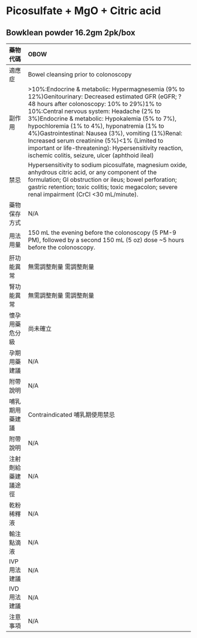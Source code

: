 # Picosulfate + MgO + Citric acid

## Bowklean powder 16.2gm 2pk/box

| 藥物代碼           | OBOW                                                                                                                                                                                                                                                                                                                                                                                                                                                                                                             |
|:-------------------|:-----------------------------------------------------------------------------------------------------------------------------------------------------------------------------------------------------------------------------------------------------------------------------------------------------------------------------------------------------------------------------------------------------------------------------------------------------------------------------------------------------------------|
| 適應症             | Bowel cleansing prior to colonoscopy                                                                                                                                                                                                                                                                                                                                                                                                                                                                             |
| 副作用             | >10%:Endocrine & metabolic: Hypermagnesemia (9% to 12%)Genitourinary: Decreased estimated GFR (eGFR; ?48 hours after colonoscopy: 10% to 29%)1% to 10%:Central nervous system: Headache (2% to 3%)Endocrine & metabolic: Hypokalemia (5% to 7%), hypochloremia (1% to 4%), hyponatremia (1% to 4%)Gastrointestinal: Nausea (3%), vomiting (1%)Renal: Increased serum creatinine (5%)<1% (Limited to important or life-threatening): Hypersensitivity reaction, ischemic colitis, seizure, ulcer (aphthoid ileal) |
| 禁忌               | Hypersensitivity to sodium picosulfate, magnesium oxide, anhydrous citric acid, or any component of the formulation; GI obstruction or ileus; bowel perforation; gastric retention; toxic colitis; toxic megacolon; severe renal impairment (CrCl <30 mL/minute).                                                                                                                                                                                                                                                |
| 藥物保存方式       | N/A                                                                                                                                                                                                                                                                                                                                                                                                                                                                                                              |
| 用法用量           | 150 mL the evening before the colonoscopy (5 PM-9 PM), followed by a second 150 mL (5 oz) dose ~5 hours before the colonoscopy.                                                                                                                                                                                                                                                                                                                                                                                  |
| 肝功能異常         | 無需調整劑量  需調整劑量                                                                                                                                                                                                                                                                                                                                                                                                                                                                                         |
| 腎功能異常         | 無需調整劑量  需調整劑量                                                                                                                                                                                                                                                                                                                                                                                                                                                                                         |
| 懷孕用藥危分級     | 尚未確立                                                                                                                                                                                                                                                                                                                                                                                                                                                                                                         |
| 孕期用藥建議       | N/A                                                                                                                                                                                                                                                                                                                                                                                                                                                                                                              |
| 附帶說明           | N/A                                                                                                                                                                                                                                                                                                                                                                                                                                                                                                              |
| 哺乳期用藥建議     | Contraindicated 哺乳期使用禁忌                                                                                                                                                                                                                                                                                                                                                                                                                                                                                   |
| 附帶說明           | N/A                                                                                                                                                                                                                                                                                                                                                                                                                                                                                                              |
| 注射劑給藥建議途徑 | N/A                                                                                                                                                                                                                                                                                                                                                                                                                                                                                                              |
| 乾粉稀釋液         | N/A                                                                                                                                                                                                                                                                                                                                                                                                                                                                                                              |
| 輸注點滴液         | N/A                                                                                                                                                                                                                                                                                                                                                                                                                                                                                                              |
| IVP 用法建議       | N/A                                                                                                                                                                                                                                                                                                                                                                                                                                                                                                              |
| IVD 用法建議       | N/A                                                                                                                                                                                                                                                                                                                                                                                                                                                                                                              |
| 注意事項           | N/A                                                                                                                                                                                                                                                                                                                                                                                                                                                                                                              |

